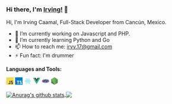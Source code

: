 ### Hi there, I'm [Irving!](https://irvv17.github.io) 👋

Hi, I'm Irving Caamal, Full-Stack Developer from Cancún, Mexico.

- 🔭 I’m currently working on Javascript and PHP.
- 🌱 I’m currently learning Python and Go
- 📫 How to reach me: irvv.17@gmail.com
- ⚡ Fun fact: I'm drummer

**Languages and Tools:**  

<code><img height="20" src="https://raw.githubusercontent.com/github/explore/80688e429a7d4ef2fca1e82350fe8e3517d3494d/topics/javascript/javascript.png"></code>
<code><img height="20" src="https://raw.githubusercontent.com/github/explore/80688e429a7d4ef2fca1e82350fe8e3517d3494d/topics/typescript/typescript.png"></code>
<code><img height="20" src="https://raw.githubusercontent.com/github/explore/80688e429a7d4ef2fca1e82350fe8e3517d3494d/topics/react/react.png"></code>
<code><img height="20" src="https://raw.githubusercontent.com/github/explore/80688e429a7d4ef2fca1e82350fe8e3517d3494d/topics/vue/vue.png"></code>
<code><img height="20" src="https://raw.githubusercontent.com/github/explore/80688e429a7d4ef2fca1e82350fe8e3517d3494d/topics/php/php.png"></code>
<code><img height="20" src="https://raw.githubusercontent.com/github/explore/80688e429a7d4ef2fca1e82350fe8e3517d3494d/topics/nodejs/nodejs.png"></code>      

<a href="https://github.com/irvv17/github-readme-stats">
  <img align="center" src="https://github-readme-stats.vercel.app/api?username=irvv17&show_icons=true&include_all_commits=true&theme=material-palenight" alt="Anurag's github stats" />
</a>
<a href="https://github.com/irvv17/github-readme-stats">
  <img align="center" src="https://github-readme-stats.vercel.app/api/top-langs/?username=irvv17&layout=compact&theme=material-palenight" />
</a>
